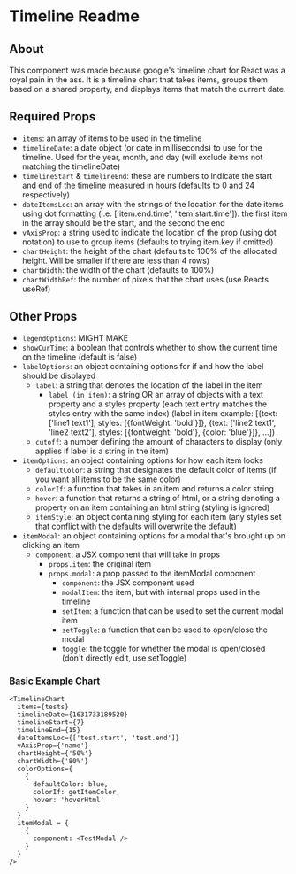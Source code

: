# Timeline Readme

## About
  This component was made because google's timeline chart for React was a royal pain in the ass. It is a timeline chart that takes items, groups them based on a shared property, and displays items that match the current date.

## Required Props

- `items`: an array of items to be used in the timeline
- `timelineDate`: a date object (or date in milliseconds) to use for the timeline. Used for the year, month, and day (will exclude items not matching the timelineDate)
- `timelineStart` & `timelineEnd`: these are numbers to indicate the start and end of the timeline measured in hours (defaults to 0 and 24 respectively)
- `dateItemsLoc`: an array with the strings of the location for the date items using dot formatting (i.e. ['item.end.time', 'item.start.time']). the first item in the array should be the start, and the second the end
- `vAxisProp`: a string used to indicate the location of the prop (using dot notation) to use to group items (defaults to trying item.key if omitted)
- `chartHeight`: the height of the chart (defaults to 100% of the allocated height. Will be smaller if there are less than 4 rows)
- `chartWidth`: the width of the chart (defaults to 100%)
- `chartWidthRef`: the number of pixels that the chart uses (use Reacts useRef)

## Other Props

- `legendOptions`: MIGHT MAKE
- `showCurTime`: a boolean that controls whether to show the current time on the timeline (default is false)
- `labelOptions`: an object containing options for if and how the label should be displayed
    - `label`: a string that denotes the location of the label in the item
      - `label (in item)`: a string OR an array of objects with a text property and a styles property (each text entry matches the styles entry with the same index)
        (label in item example: [{text: ['line1 text1'], styles: [{fontWeight: 'bold'}]}, {text: ['line2 text1', 'line2 text2'], styles: [{fontweight: 'bold'}, {color: 'blue'}]}, ...])
    - `cutoff`: a number defining the amount of characters to display (only applies if label is a string in the item)
- `itemOptions`: an object containing options for how each item looks
    - `defaultColor`: a string that designates the default color of items (if you want all items to be the same color)
    - `colorIf`: a function that takes in an item and returns a color string
    - `hover`: a function that returns a string of html, or a string denoting a property on an item containing an html string (styling is ignored)
    - `itemStyle`: an object containing styling for each item (any styles set that conflict with the defaults will overwrite the default)
- `itemModal`: an object containing options for a modal that's brought up on clicking an item
    - `component`: a JSX component that will take in props
      - `props.item`: the original item
      - `props.modal`: a prop passed to the itemModal component
        - `component`: the JSX component used
        - `modalItem`: the item, but with internal props used in the timeline
        - `setItem`: a function that can be used to set the current modal item
        - `setToggle`: a function that can be used to open/close the modal
        - `toggle`: the toggle for whether the modal is open/closed (don't directly edit, use setToggle)

### Basic Example Chart
```
<TimelineChart
  items={tests}
  timelineDate={1631733189520}
  timelineStart={7}
  timelineEnd={15}
  dateItemsLoc={['test.start', 'test.end']}
  vAxisProp={'name'}
  chartHeight={'50%'}
  chartWidth={'80%'}
  colorOptions={
    {
      defaultColor: blue,
      colorIf: getItemColor,
      hover: 'hoverHtml'
    }
  }
  itemModal = {
    {
      component: <TestModal />
    }
  }
/>
```